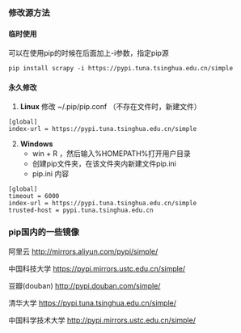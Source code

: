### 修改源方法
#### 临时使用
可以在使用pip的时候在后面加上-i参数，指定pip源
```
pip install scrapy -i https://pypi.tuna.tsinghua.edu.cn/simple
```

#### 永久修改
1. **Linux**
	修改 ~/.pip/pip.conf （不存在文件时，新建文件）
```
[global]
index-url = https://pypi.tuna.tsinghua.edu.cn/simple
```

2. **Windows**
	- win + R ，然后输入%HOMEPATH%打开用户目录
	- 创建pip文件夹，在该文件夹内新建文件pip.ini
	- pip.ini 内容 
```
[global]
timeout = 6000
index-url = https://pypi.tuna.tsinghua.edu.cn/simple
trusted-host = pypi.tuna.tsinghua.edu.cn
```

### pip国内的一些镜像

阿里云 http://mirrors.aliyun.com/pypi/simple/ 

中国科技大学 https://pypi.mirrors.ustc.edu.cn/simple/ 

豆瓣(douban) http://pypi.douban.com/simple/ 

清华大学 https://pypi.tuna.tsinghua.edu.cn/simple/ 

中国科学技术大学 http://pypi.mirrors.ustc.edu.cn/simple/
  
  